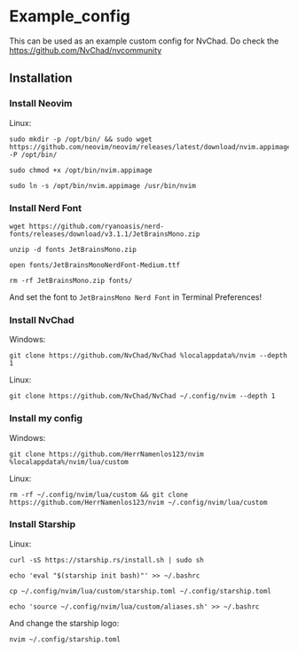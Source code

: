 # Example_config

This can be used as an example custom config for NvChad. Do check the https://github.com/NvChad/nvcommunity

## Installation

### Install Neovim

Linux:
```
sudo mkdir -p /opt/bin/ && sudo wget https://github.com/neovim/neovim/releases/latest/download/nvim.appimage -P /opt/bin/
```
```
sudo chmod +x /opt/bin/nvim.appimage
```
```
sudo ln -s /opt/bin/nvim.appimage /usr/bin/nvim
```

### Install Nerd Font

```
wget https://github.com/ryanoasis/nerd-fonts/releases/download/v3.1.1/JetBrainsMono.zip
```
```
unzip -d fonts JetBrainsMono.zip
```
```
open fonts/JetBrainsMonoNerdFont-Medium.ttf
```
```
rm -rf JetBrainsMono.zip fonts/
```

And set the font to `JetBrainsMono Nerd Font` in Terminal Preferences!

### Install NvChad

Windows:   
```
git clone https://github.com/NvChad/NvChad %localappdata%/nvim --depth 1
```
Linux:   
```
git clone https://github.com/NvChad/NvChad ~/.config/nvim --depth 1
```

### Install my config

Windows:   
```
git clone https://github.com/HerrNamenlos123/nvim %localappdata%/nvim/lua/custom
```
Linux:  
```
rm -rf ~/.config/nvim/lua/custom && git clone https://github.com/HerrNamenlos123/nvim ~/.config/nvim/lua/custom
```

### Install Starship

Linux:
```
curl -sS https://starship.rs/install.sh | sudo sh
```
```
echo 'eval "$(starship init bash)"' >> ~/.bashrc
```
```
cp ~/.config/nvim/lua/custom/starship.toml ~/.config/starship.toml
```
```
echo 'source ~/.config/nvim/lua/custom/aliases.sh' >> ~/.bashrc
```

And change the starship logo:
```
nvim ~/.config/starship.toml
```
